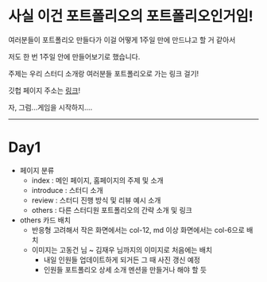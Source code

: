 # 사실 이건 포트폴리오의 포트폴리오인거임!

여러분들이 포트폴리오 만들다가 이걸 어떻게 1주일 만에 만드냐고 할 거 같아서

저도 한 번 1주일 안에 만들어보기로 했습니다.



주제는 우리 스터디 소개랑 여러분들 포트폴리오로 가는 링크 걸기!

깃헙 페이지 주소는 [링크](https://good5229.github.io/my_portfolio/)!

자, 그럼...게임을 시작하지....

----------

# Day1

- 페이지 분류
  - index : 메인 페이지, 홈페이지의 주제 및 소개
  - introduce : 스터디 소개
  - review : 스터디 진행 방식 및 리뷰 예시 소개
  - others : 다른 스터디원 포트폴리오의 간략 소개 및 링크
- others 카드 배치
  - 반응형 고려해서 작은 화면에서는 col-12, md 이상 화면에서는 col-6으로 배치
  - 이미지는 고동건 님 ~ 김재우 님까지의 이미지로 처음에는 배치
    - 내일 인원들 업데이트하게 되거든 그 때 사진 갱신 예정
    - 인원들 포트폴리오 상세 소개 멘션을 만들거나 해야 할 듯